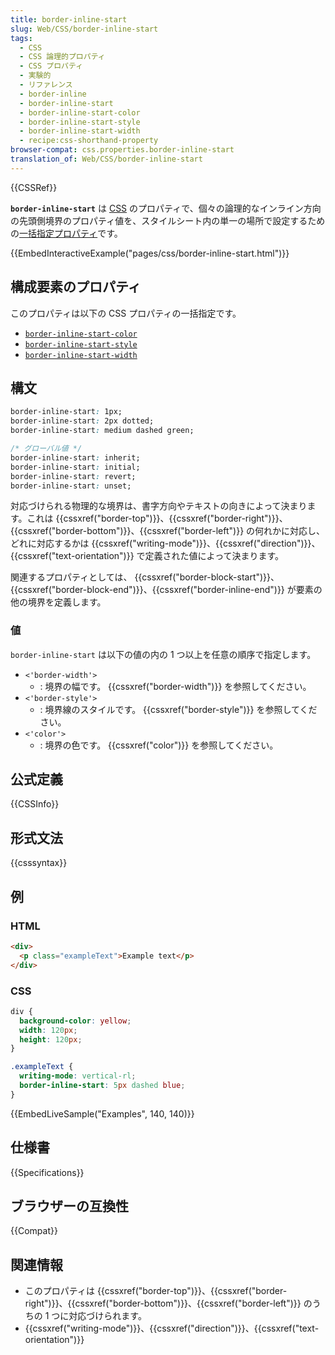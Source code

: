 ```yaml
---
title: border-inline-start
slug: Web/CSS/border-inline-start
tags:
  - CSS
  - CSS 論理的プロパティ
  - CSS プロパティ
  - 実験的
  - リファレンス
  - border-inline
  - border-inline-start
  - border-inline-start-color
  - border-inline-start-style
  - border-inline-start-width
  - recipe:css-shorthand-property
browser-compat: css.properties.border-inline-start
translation_of: Web/CSS/border-inline-start
---
```

{{CSSRef}}

**`border-inline-start`** は [CSS](/ja/docs/Web/CSS) のプロパティで、個々の論理的なインライン方向の先頭側境界のプロパティ値を、スタイルシート内の単一の場所で設定するための[一括指定プロパティ](/ja/docs/Web/CSS/Shorthand_properties)です。

{{EmbedInteractiveExample("pages/css/border-inline-start.html")}}

## 構成要素のプロパティ

このプロパティは以下の CSS プロパティの一括指定です。

- [`border-inline-start-color`](/ja/docs/Web/CSS/border-inline-start-color)
- [`border-inline-start-style`](/ja/docs/Web/CSS/border-inline-start-style)
- [`border-inline-start-width`](/ja/docs/Web/CSS/border-inline-start-width)

## 構文

```css
border-inline-start: 1px;
border-inline-start: 2px dotted;
border-inline-start: medium dashed green;

/* グローバル値 */
border-inline-start: inherit;
border-inline-start: initial;
border-inline-start: revert;
border-inline-start: unset;
```

対応づけられる物理的な境界は、書字方向やテキストの向きによって決まります。これは {{cssxref("border-top")}}、{{cssxref("border-right")}}、{{cssxref("border-bottom")}}、{{cssxref("border-left")}} の何れかに対応し、どれに対応するかは {{cssxref("writing-mode")}}、{{cssxref("direction")}}、{{cssxref("text-orientation")}} で定義された値によって決まります。

関連するプロパティとしては、 {{cssxref("border-block-start")}}、{{cssxref("border-block-end")}}、{{cssxref("border-inline-end")}} が要素の他の境界を定義します。

### 値

`border-inline-start` は以下の値の内の 1 つ以上を任意の順序で指定します。

- `<'border-width'>`
  - : 境界の幅です。 {{cssxref("border-width")}} を参照してください。
- `<'border-style'>`
  - : 境界線のスタイルです。 {{cssxref("border-style")}} を参照してください。
- `<'color'>`
  - : 境界の色です。 {{cssxref("color")}} を参照してください。

## 公式定義

{{CSSInfo}}

## 形式文法

{{csssyntax}}

<h2 id="Examples">例</h2>

### HTML

```html
<div>
  <p class="exampleText">Example text</p>
</div>
```

### CSS

```css
div {
  background-color: yellow;
  width: 120px;
  height: 120px;
}

.exampleText {
  writing-mode: vertical-rl;
  border-inline-start: 5px dashed blue;
}
```

{{EmbedLiveSample("Examples", 140, 140)}}

## 仕様書

{{Specifications}}

## ブラウザーの互換性

{{Compat}}

## 関連情報

- このプロパティは {{cssxref("border-top")}}、{{cssxref("border-right")}}、{{cssxref("border-bottom")}}、{{cssxref("border-left")}} のうちの 1 つに対応づけられます。
- {{cssxref("writing-mode")}}、{{cssxref("direction")}}、{{cssxref("text-orientation")}}
